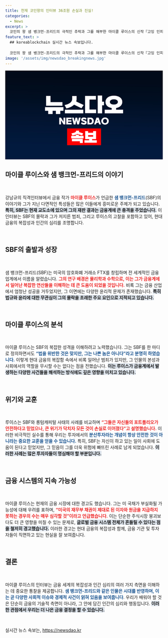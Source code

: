 ```yaml
---
title: 천재 코인왕의 인터뷰 36조원 손실과 진실!
categories:
  - News
excerpt: >
  코인의 왕 샘 뱅크먼-프리드의 극적인 추락과 그를 해부한 마이클 루이스의 신작『고잉 인피니트』. 금융계의 복잡한 인물 SBF 이야기를 통해 우리가 놓친 금융의 깊이를 탐구한다. 클릭해보세요!
feature_text: >
  ## koreablockchain 실시간 뉴스 속보입니다.

  코인의 왕 샘 뱅크먼-프리드의 극적인 추락과 그를 해부한 마이클 루이스의 신작『고잉 인피니트』. 금융계의 복잡한 인물 SBF 이야기를 통해 우리가 놓친 금융의 깊이를 탐구한다. 클릭해보세요!
image: '/assets/img/newsdao_breakingnews.jpg'
---
```


<p><img src="/assets/img/newsdao_breakingnews.jpg" alt="koreablockchain 속보" /></p>

<h2 data-ke-size="size26">마이클 루이스와 샘 뱅크먼-프리드의 이야기</h2>

<p data-ke-size="size16">&nbsp;</p>

<p>강남규의 직격인터뷰에서 금융 작가 <b><span style="color: #ee2323;">마이클 루이스</span></b>가 언급한 <b><span style="color: #1a5490;">샘 뱅크먼-프리드</span></b>(SBF)의 이야기와 그가 지닌 다면적인 특성들은 많은 이들에게 흥미로운 주제가 되고 있습니다. <b><span style="background-color: #21538527;">특히, SBF는 현재 교도소에 있으며 그의 재판 결과는 금융계에 큰 충격을 주었습니다.</span></b> 이 인터뷰는 SBF의 몰락과 그가 저지른 범죄, 그리고 루이스의 고찰을 포함하고 있어, 현대 금융의 복잡성과 인간의 심리를 조명합니다.</p>

<p data-ke-size="size16">&nbsp;</p>

<h2 data-ke-size="size26">SBF의 출발과 성장</h2>

<p data-ke-size="size16">&nbsp;</p>

<p>샘 뱅크먼-프리드(SBF)는 미국의 암호화폐 거래소 FTX를 창립하며 전 세계적인 금융 업계에서 이름을 알렸습니다. <b><span style="color: #ee2323;">그의 연구 배경은 물리학과 수학으로, 이는 그가 금융계에서 일어난 복잡한 연산들을 이해하는 데 큰 도움이 되었을 것입니다.</span></b> 비록 그는 금융 산업에서 엄청난 성공을 거두었지만, 그 이면에는 다양한 윤리적 문제가 존재했습니다. <b><span style="background-color: #21538527;">특히 법규와 윤리에 대한 무관심이 그의 몰락을 초래한 주요 요인으로 지적되고 있습니다.</span></b></p>

<p data-ke-size="size16">&nbsp;</p>

<h2 data-ke-size="size26">마이클 루이스의 분석</h2>

<p data-ke-size="size16">&nbsp;</p>

<p>마이클 루이스는 SBF의 복잡한 성격을 이해하려고 노력했습니다. 그는 SBF를 한 마디로 정의하면서도 <b><span style="color: #1a5490;">“법을 위반한 것은 맞지만, 그는 나쁜 놈은 아니다”라고 분명히 하였습니다.</span></b> 이렇게 현대 금융의 복잡함 속에서 비록 일어난 범죄가 있지만, 그 인물의 본성과 사회에서의 역할을 무시할 수는 없다는 점을 전했습니다. <b><span style="background-color: #21538527;">이는 루이스가 금융계에서 발생하는 다양한 사건들을 해석하는 방식에도 깊은 영향을 미치고 있습니다.</span></b></p>

<p data-ke-size="size16">&nbsp;</p>

<h2 data-ke-size="size26">위기와 교훈</h2>

<p data-ke-size="size16">&nbsp;</p>

<p>루이스는 SBF와 롱텀캐피털 사태의 사례를 비교하며 <b><span style="color: #ee2323;">“그들은 자신들의 포트폴리오가 안전하다고 믿었으나, 큰 위기가 닥치자 모든 것이 손실로 이어졌다”고 설명했습니다.</span></b> 이러한 비극적인 실수를 통해 우리는 투자에서의 <b><span style="color: #1a5490;">분산투자라는 개념이 항상 안전한 것이 아니라는 중요한 교훈을 얻을 수 있습니다.</span></b> 특히, SBF는 자신이 하고 있는 일이 사회에 도움이 된다고 믿었지만, 그 믿음이 그를 더욱 위험에 빠뜨린 사례로 남게 되었습니다. <b><span style="background-color: #21538527;">이러한 사례는 많은 투자자들이 명심해야 할 부분입니다.</span></b></p>

<p data-ke-size="size16">&nbsp;</p>

<h2 data-ke-size="size26">금융 시스템의 지속 가능성</h2>

<p data-ke-size="size16">&nbsp;</p>

<p>마이클 루이스는 현재의 금융 시장에 대한 경고도 했습니다. 그는 미 국채가 부실화될 가능성에 대해 우려를 표하며, <b><span style="color: #ee2323;">“미국의 재무부 채권이 제대로 된 이자와 원금을 지급하지 못하는 경우의 수는 매우 심각할 것”이라고 언급했습니다.</span></b> 이는 단순한 주식시장 붕괴보다도 더 큰 영향을 미칠 수 있는 문제로, <b><span style="background-color: #21538527;">글로벌 금융 시스템 전체가 흔들릴 수 있다는 점을 철저히 경고했습니다.</span></b> 이러한 경고는 현대 금융의 복잡성과 함께, 금융 기관 및 투자자들이 직면하고 있는 현실을 잘 보여줍니다.</p>

<p data-ke-size="size16">&nbsp;</p>

<h2 data-ke-size="size26">결론</h2>

<p data-ke-size="size16">&nbsp;</p>

<p>마이클 루이스의 인터뷰는 금융 세계의 복잡성과 인간 심리의 여러 가지 측면을 이해하는 데 중요한 통찰을 제공합니다. <b><span style="color: #1a5490;">샘 뱅크먼-프리드와 같은 인물은 시대를 반영하며, 이는 곧 다양한 사회적 이슈와 경제적 사건이 얽혀 있음을 보여줍니다</span></b>. 우리가 배워야 할 것은 단순히 금융의 기술적 측면이 아니라, 그 안에 담긴 인간의 심리와 행동입니다. <b><span style="background-color: #21538527;">이러한 관점에서 우리는 더 나은 금융 결정을 할 수 있습니다.</span></b></p>

<p data-ke-size="size16">&nbsp;</p>
실시간 뉴스 속보는, <a href="https://newsdao.kr" rel="dofollow">https://newsdao.kr</a>


